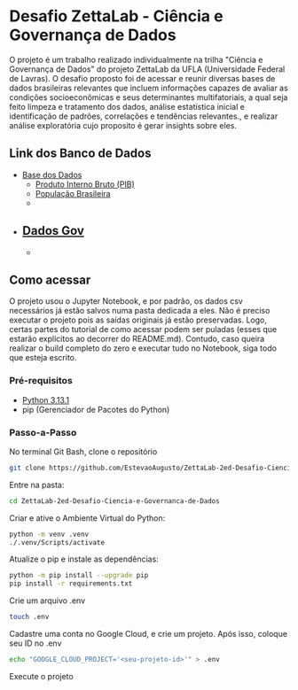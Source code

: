 # Desafio ZettaLab - Ciência e Governança de Dados

O projeto é um trabalho realizado individualmente na trilha "Ciência e Governança de Dados" do projeto ZettaLab da UFLA (Universidade Federal de Lavras). O desafio proposto foi de acessar e reunir diversas bases de dados brasileiras relevantes que incluem informações capazes de avaliar as condições socioeconômicas e seus determinantes multifatoriais, a qual seja feito limpeza e tratamento dos dados, análise estatística inicial e identificação de padrões, correlações e tendências relevantes., e realizar análise exploratória cujo proposito é gerar insights sobre eles.

## Link dos Banco de Dados

- [Base dos Dados](https://basedosdados.org/)
    - [Produto Interno Bruto (PIB)](https://basedosdados.org/dataset/fcf025ca-8b19-4131-8e2d-5ddb12492347?table=fbbbe77e-d234-4113-8af5-98724a956943)
    - [População Brasileira](https://basedosdados.org/dataset/1e2b9a88-9dc7-4f0e-a3a5-e8d2a13869bf?table=1a8d9636-c11d-443b-ae83-1b00576f0b70)
    - 
- [Dados Gov](https://dados.gov.br/home)
    - 
    - 

## Como acessar

O projeto usou o Jupyter Notebook, e por padrão, os dados csv necessários já estão salvos numa pasta dedicada a eles. Não é preciso executar o projeto pois as saídas originais já estão preservadas. Logo, certas partes do tutorial de como acessar podem ser puladas (esses que estarão explicitos ao decorrer do README.md). Contudo, caso queira realizar o build completo do zero e executar tudo no Notebook, siga todo que esteja escrito.

### Pré-requisitos

- [Python 3.13.1](https://www.python.org/)
- pip (Gerenciador de Pacotes do Python)

### Passo-a-Passo

No terminal Git Bash, clone o repositório
```bash
git clone https://github.com/EstevaoAugusto/ZettaLab-2ed-Desafio-Ciencia-e-Governanca-de-Dados.git
```

Entre na pasta:
```bash
cd ZettaLab-2ed-Desafio-Ciencia-e-Governanca-de-Dados
```

Criar e ative o Ambiente Virtual do Python:
```bash
python -m venv .venv
./.venv/Scripts/activate
```

Atualize o pip e instale as dependências:
```bash
python -m pip install --upgrade pip
pip install -r requirements.txt
```

Crie um arquivo .env
```bash
touch .env
```

Cadastre uma conta no Google Cloud, e crie um projeto. Após isso, coloque seu ID no .env
```bash
echo "GOOGLE_CLOUD_PROJECT='<seu-projeto-id>'" > .env
```

Execute o projeto